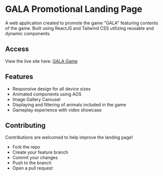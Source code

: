 # GALA Promotional Landing Page

A web application created to promote the game "GALA" featuring contents of the game. Built using ReactJS and Tailwind CSS utilizing reusable and dynamic components.

## Access
View the live site here: [GALA Game](https://gala-game.vercel.app/)


## Features
- Responsive design for all device sizes
- Animated components using AOS
- Image Gallery Carousel
- Displaying and filtering of animals included in the game
- Gameplay experience with video showcase


## Contributing
Contributions are welcomed to help improve the landing page!
- Fork the repo
- Create your feature branch
- Commit your changes
- Push to the branch
- Open a pull request
